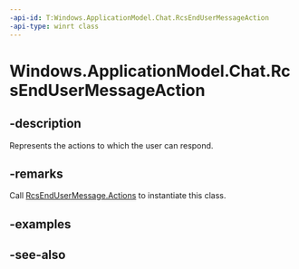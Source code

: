 ----api-id: T:Windows.ApplicationModel.Chat.RcsEndUserMessageAction
-api-type: winrt class
---<!-- Class syntax.public class RcsEndUserMessageAction : Windows.ApplicationModel.Chat.IRcsEndUserMessageAction--># Windows.ApplicationModel.Chat.RcsEndUserMessageAction## -descriptionRepresents the actions to which the user can respond.## -remarksCall [RcsEndUserMessage.Actions](rcsendusermessage_actions.md) to instantiate this class.## -examples## -see-also